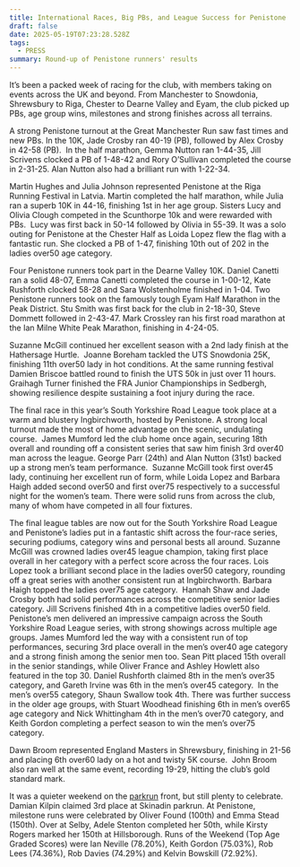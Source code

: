 ```yaml
---
title: International Races, Big PBs, and League Success for Penistone
draft: false
date: 2025-05-19T07:23:28.528Z
tags:
  - PRESS
summary: Round-up of Penistone runners' results
---
```

It’s been a packed week of racing for the club, with members taking on events across the UK and beyond. From Manchester to Snowdonia, Shrewsbury to Riga, Chester to Dearne Valley and Eyam, the club picked up PBs, age group wins, milestones and strong finishes across all terrains.

A strong Penistone turnout at the Great Manchester Run saw fast times and new PBs. In the 10K, Jade Crosby ran 40-19 (PB), followed by Alex Crosby in 42-58 (PB).  In the half marathon, Gemma Nutton ran 1-44-35, Jill Scrivens clocked a PB of 1-48-42 and Rory O’Sullivan completed the course in 2-31-25. Alan Nutton also had a brilliant run with 1-22-34.

Martin Hughes and Julia Johnson represented Penistone at the Riga Running Festival in Latvia. Martin completed the half marathon, while Julia ran a superb 10K in 44-16, finishing 1st in her age group.  Sisters Lucy and Olivia Clough competed in the Scunthorpe 10k and were rewarded with PBs.  Lucy was first back in 50-14 followed by Olivia in 55-39. It was a solo outing for Penistone at the Chester Half as Loida Lopez flew the flag with a fantastic run. She clocked a PB of 1-47, finishing 10th out of 202 in the ladies over50 age category.

Four Penistone runners took part in the Dearne Valley 10K. Daniel Canetti ran a solid 48-07, Emma Canetti completed the course in 1-00-12, Kate Rushforth clocked 58-28 and Sara Wolstenholme finished in 1-04. Two Penistone runners took on the famously tough Eyam Half Marathon in the Peak District. Stu Smith was first back for the club in 2-18-30, Steve Dommett followed in 2-43-47.  Mark Crossley ran his first road marathon at the Ian Milne White Peak Marathon, finishing in 4-24-05.  

Suzanne McGill continued her excellent season with a 2nd lady finish at the Hathersage Hurtle.  Joanne Boreham tackled the UTS Snowdonia 25K, finishing 11th over50 lady in hot conditions. At the same running festival Damien Briscoe battled round to finish the UTS 50k in just over 11 hours.  Graihagh Turner finished the FRA Junior Championships in Sedbergh, showing resilience despite sustaining a foot injury during the race.

The final race in this year’s South Yorkshire Road League took place at a warm and blustery Ingbirchworth, hosted by Penistone. A strong local turnout made the most of home advantage on the scenic, undulating course.  James Mumford led the club home once again, securing 18th overall and rounding off a consistent series that saw him finish 3rd over40 man across the league. George Parr (24th) and Alan Nutton (31st) backed up a strong men’s team performance.  Suzanne McGill took first over45 lady, continuing her excellent run of form, while Loida Lopez and Barbara Haigh added second over50 and first over75 respectively to a successful night for the women’s team. There were solid runs from across the club, many of whom have competed in all four fixtures.  

The final league tables are now out for the South Yorkshire Road League and Penistone’s ladies put in a fantastic shift across the four-race series, securing podiums, category wins and personal bests all around. Suzanne McGill was crowned ladies over45 league champion, taking first place overall in her category with a perfect score across the four races. Lois Lopez took a brilliant second place in the ladies over50 category, rounding off a great series with another consistent run at Ingbirchworth. Barbara Haigh topped the ladies over75 age category.  Hannah Shaw and Jade Crosby both had solid performances across the competitive senior ladies category. Jill Scrivens finished 4th in a competitive ladies over50 field. Penistone’s men delivered an impressive campaign across the South Yorkshire Road League series, with strong showings across multiple age groups. James Mumford led the way with a consistent run of top performances, securing 3rd place overall in the men’s over40 age category and a strong finish among the senior men too. Sean Pitt placed 15th overall in the senior standings, while Oliver France and Ashley Howlett also featured in the top 30. Daniel Rushforth claimed 8th in the men’s over35 category, and Gareth Irvine was 6th in the men’s over45 category.  In the men’s over55 category, Shaun Swallow took 4th. There was further success in the older age groups, with Stuart Woodhead finishing 6th in men’s over65 age category and Nick Whittingham 4th in the men’s over70 category, and Keith Gordon completing a perfect season to win the men’s over75 category.

Dawn Broom represented England Masters in Shrewsbury, finishing in 21-56 and placing 6th over60 lady on a hot and twisty 5K course.  John Broom also ran well at the same event, recording 19-29, hitting the club’s gold standard mark.

It was a quieter weekend on the [parkrun](https://results.pfrac.co.uk/parkrun-2025/2025-05-17) front, but still plenty to celebrate. Damian Kilpin claimed 3rd place at Skinadin parkrun. At Penistone, milestone runs were celebrated by Oliver Found (100th) and Emma Stead (150th). Over at Selby, Adele Stenton completed her 50th, while Kirsty Rogers marked her 150th at Hillsborough. Runs of the Weekend (Top Age Graded Scores) were Ian Neville (78.20%), Keith Gordon (75.03%), Rob Lees (74.36%), Rob Davies (74.29%) and Kelvin Bowskill (72.92%).